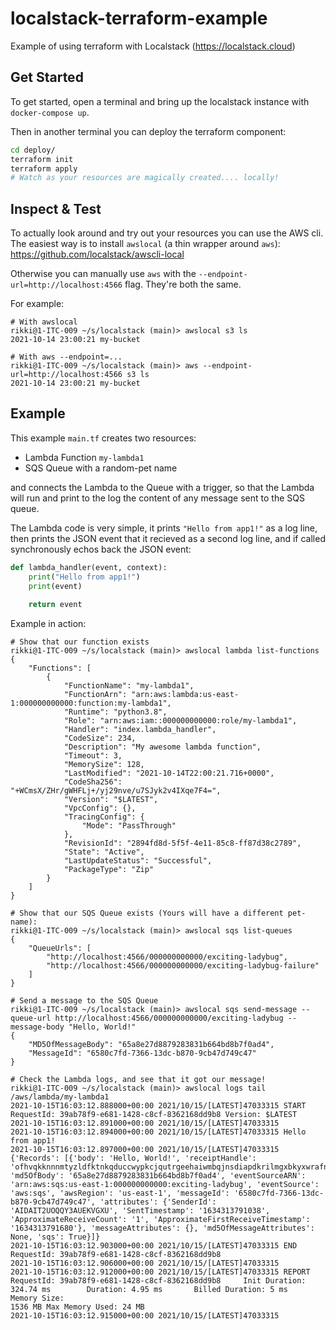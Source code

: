 # localstack-terraform-example
Example of using terraform with Localstack (https://localstack.cloud)

## Get Started

To get started, open a terminal and bring up the localstack instance with `docker-compose up`.

Then in another terminal you can deploy the terraform component:
```bash
cd deploy/
terraform init
terraform apply
# Watch as your resources are magically created.... locally!
```

## Inspect & Test

To actually look around and try out your resources you can use the AWS cli. The easiest way is to install `awslocal` (a thin wrapper around `aws`): https://github.com/localstack/awscli-local

Otherwise you can manually use `aws` with the `--endpoint-url=http://localhost:4566` flag. They're both the same.

For example:
```
# With awslocal
rikki@1-ITC-009 ~/s/localstack (main)> awslocal s3 ls
2021-10-14 23:00:21 my-bucket

# With aws --endpoint=...
rikki@1-ITC-009 ~/s/localstack (main)> aws --endpoint-url=http://localhost:4566 s3 ls
2021-10-14 23:00:21 my-bucket
```

## Example

This example `main.tf` creates two resources:
- Lambda Function `my-lambda1`
- SQS Queue with a random-pet name

and connects the Lambda to the Queue with a trigger, so that the Lambda will run and print to the log the content of any message sent to the SQS queue.

The Lambda code is very simple, it prints `"Hello from app1!"` as a log line, then prints the JSON event that it recieved as a second log line, and if called synchronously echos back the JSON event:
```python
def lambda_handler(event, context):
    print("Hello from app1!")
    print(event)
    
    return event
```

Example in action:
```
# Show that our function exists
rikki@1-ITC-009 ~/s/localstack (main)> awslocal lambda list-functions
{
    "Functions": [
        {
            "FunctionName": "my-lambda1",
            "FunctionArn": "arn:aws:lambda:us-east-1:000000000000:function:my-lambda1",
            "Runtime": "python3.8",
            "Role": "arn:aws:iam::000000000000:role/my-lambda1",
            "Handler": "index.lambda_handler",
            "CodeSize": 234,
            "Description": "My awesome lambda function",
            "Timeout": 3,
            "MemorySize": 128,
            "LastModified": "2021-10-14T22:00:21.716+0000",
            "CodeSha256": "+WCmsX/ZHr/gWHFLj+/yj29nve/u7SJyk2v4IXqe7F4=",
            "Version": "$LATEST",
            "VpcConfig": {},
            "TracingConfig": {
                "Mode": "PassThrough"
            },
            "RevisionId": "2894fd8d-5f5f-4e11-85c8-ff87d38c2789",
            "State": "Active",
            "LastUpdateStatus": "Successful",
            "PackageType": "Zip"
        }
    ]
}

# Show that our SQS Queue exists (Yours will have a different pet-name):
rikki@1-ITC-009 ~/s/localstack (main)> awslocal sqs list-queues
{
    "QueueUrls": [
        "http://localhost:4566/000000000000/exciting-ladybug",
        "http://localhost:4566/000000000000/exciting-ladybug-failure"
    ]
}

# Send a message to the SQS Queue
rikki@1-ITC-009 ~/s/localstack (main)> awslocal sqs send-message --queue-url http://localhost:4566/000000000000/exciting-ladybug --message-body "Hello, World!"
{
    "MD5OfMessageBody": "65a8e27d8879283831b664bd8b7f0ad4",
    "MessageId": "6580c7fd-7366-13dc-b870-9cb47d749c47"
}

# Check the Lambda logs, and see that it got our message!
rikki@1-ITC-009 ~/s/localstack (main)> awslocal logs tail /aws/lambda/my-lambda1
2021-10-15T16:03:12.888000+00:00 2021/10/15/[LATEST]47033315 START RequestId: 39ab78f9-e681-1428-c8cf-8362168dd9b8 Version: $LATEST
2021-10-15T16:03:12.891000+00:00 2021/10/15/[LATEST]47033315
2021-10-15T16:03:12.894000+00:00 2021/10/15/[LATEST]47033315 Hello from app1!
2021-10-15T16:03:12.897000+00:00 2021/10/15/[LATEST]47033315 {'Records': [{'body': 'Hello, World!', 'receiptHandle': 'ofhvqkknnnmtyzldfktnkqduccwypkcjqutrgeehaiwmbqjnsdiapdkrilmgxbkyxwrafnptyvzqaritpztjzbxrfvjzluicsdidexfeuvrnuujksaoboitdnacauewfcxuolaentfprttxcbzcziovblwluooveikqsmlyyfafcipizlbehdclvu', 'md5OfBody': '65a8e27d8879283831b664bd8b7f0ad4', 'eventSourceARN': 'arn:aws:sqs:us-east-1:000000000000:exciting-ladybug', 'eventSource': 'aws:sqs', 'awsRegion': 'us-east-1', 'messageId': '6580c7fd-7366-13dc-b870-9cb47d749c47', 'attributes': {'SenderId': 'AIDAIT2UOQQY3AUEKVGXU', 'SentTimestamp': '1634313791038', 'ApproximateReceiveCount': '1', 'ApproximateFirstReceiveTimestamp': '1634313791680'}, 'messageAttributes': {}, 'md5OfMessageAttributes': None, 'sqs': True}]}
2021-10-15T16:03:12.903000+00:00 2021/10/15/[LATEST]47033315 END RequestId: 39ab78f9-e681-1428-c8cf-8362168dd9b8
2021-10-15T16:03:12.906000+00:00 2021/10/15/[LATEST]47033315
2021-10-15T16:03:12.912000+00:00 2021/10/15/[LATEST]47033315 REPORT RequestId: 39ab78f9-e681-1428-c8cf-8362168dd9b8     Init Duration: 324.74 ms        Duration: 4.95 ms       Billed Duration: 5 ms   Memory Size:
1536 MB Max Memory Used: 24 MB
2021-10-15T16:03:12.915000+00:00 2021/10/15/[LATEST]47033315
```
